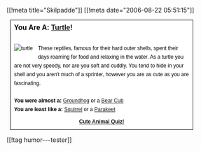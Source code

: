 [[!meta  title="Skilpadde"]]
[[!meta  date="2006-08-22 05:51:15"]]
<div style="border: 1px solid #000000; background-color: #ffffff; padding: 8px; margin: 8px; font: 12px sans-serif; color: #000000; line-height: 20px; width: 400px;"><div style="border: none; background-color: #ffffff; font: bold 16px sans-serif; color: #000000; margin: 0px; margin-bottom: 8px; padding: 0px;">You Are A: <b><a target="_top" href="http://www.cuteducky.com/cute_animals/turtle.html">Turtle</a></b>!</div><br  /><img src="http://www.cuteducky.com/img/turtle.jpg" style="border: none; margin: 0px 12px 12px 0px; float: left; height: 100px width: 100px" alt="turtle" />These reptiles, famous for their hard outer shells, spent their days roaming for food and relaxing in the water.  As a turtle you are not very speedy, nor are you soft and cuddly. You tend to hide in your shell and you aren't much of a sprinter, however you are as cute as you are fascinating.<br  /><br  /><b>You were almost a:</b> <a target="_top" href="http://www.cuteducky.com/cute_animals/ghog.html">Groundhog</a> or a <a target="_top" href="http://www.cuteducky.com/cute_animals/bear.html">Bear Cub</a><br  /><b>You are least like a:</b> <a href="http://www.cuteducky.com/cute_animals/squirrel.html" target="_top">Squirrel</a> or a <a href="http://www.cuteducky.com/cute_animals/keet.html" target="_top">Parakeet</a><a href="http://www.cuteducky.com/cute_animal_quiz.html" style="clear: both; display: block; text-align: center; margin-top: 8px;"><b>Cute Animal Quiz!</b></a></div>

[[!tag  humor---tester]]